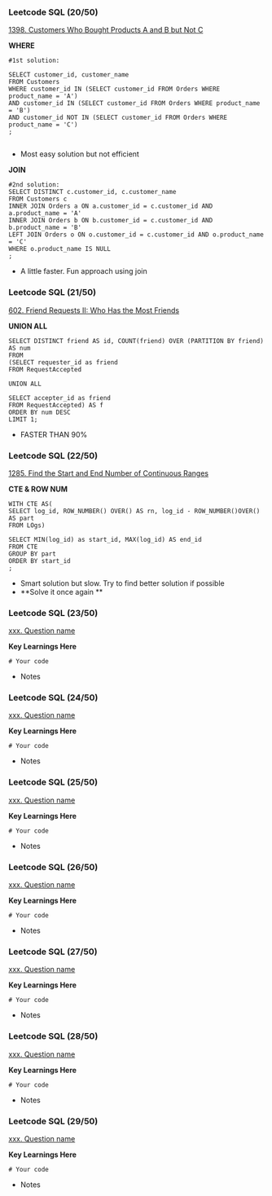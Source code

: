 ### Leetcode SQL (20/50)
[1398. Customers Who Bought Products A and B but Not C](https://leetcode.com/problems/customers-who-bought-products-a-and-b-but-not-c/)

**WHERE**

``` 
#1st solution:

SELECT customer_id, customer_name
FROM Customers
WHERE customer_id IN (SELECT customer_id FROM Orders WHERE product_name = 'A')
AND customer_id IN (SELECT customer_id FROM Orders WHERE product_name = 'B')
AND customer_id NOT IN (SELECT customer_id FROM Orders WHERE product_name = 'C')
;


``` 
- Most easy solution but not efficient

**JOIN**
```
#2nd solution:
SELECT DISTINCT c.customer_id, c.customer_name
FROM Customers c
INNER JOIN Orders a ON a.customer_id = c.customer_id AND a.product_name = 'A'
INNER JOIN Orders b ON b.customer_id = c.customer_id AND b.product_name = 'B'
LEFT JOIN Orders o ON o.customer_id = c.customer_id AND o.product_name = 'C'
WHERE o.product_name IS NULL
;
```
- A little faster. Fun approach using join

### Leetcode SQL (21/50)
[602. Friend Requests II: Who Has the Most Friends](https://leetcode.com/problems/friend-requests-ii-who-has-the-most-friends/)

**UNION ALL**

``` 
SELECT DISTINCT friend AS id, COUNT(friend) OVER (PARTITION BY friend) AS num
FROM 
(SELECT requester_id as friend
FROM RequestAccepted

UNION ALL

SELECT accepter_id as friend
FROM RequestAccepted) AS f
ORDER BY num DESC
LIMIT 1;
``` 
- FASTER THAN 90% 

### Leetcode SQL (22/50)
[1285. Find the Start and End Number of Continuous Ranges](https://leetcode.com/problems/find-the-start-and-end-number-of-continuous-ranges/description/)

**CTE & ROW NUM**

``` 
WITH CTE AS(
SELECT log_id, ROW_NUMBER() OVER() AS rn, log_id - ROW_NUMBER()OVER() AS part
FROM LOgs)

SELECT MIN(log_id) as start_id, MAX(log_id) AS end_id
FROM CTE
GROUP BY part
ORDER BY start_id
;
``` 
- Smart solution but slow. Try to find better solution if possible
- **Solve it once again **

### Leetcode SQL (23/50)
[xxx. Question name](URL)

**Key Learnings Here**

``` 
# Your code 
``` 
- Notes

### Leetcode SQL (24/50)
[xxx. Question name](URL)

**Key Learnings Here**

``` 
# Your code 
``` 
- Notes

### Leetcode SQL (25/50)
[xxx. Question name](URL)

**Key Learnings Here**

``` 
# Your code 
``` 
- Notes

### Leetcode SQL (26/50)
[xxx. Question name](URL)

**Key Learnings Here**

``` 
# Your code 
``` 
- Notes

### Leetcode SQL (27/50)
[xxx. Question name](URL)

**Key Learnings Here**

``` 
# Your code 
``` 
- Notes

### Leetcode SQL (28/50)
[xxx. Question name](URL)

**Key Learnings Here**

``` 
# Your code 
``` 
- Notes

### Leetcode SQL (29/50)
[xxx. Question name](URL)

**Key Learnings Here**

``` 
# Your code 
``` 
- Notes
